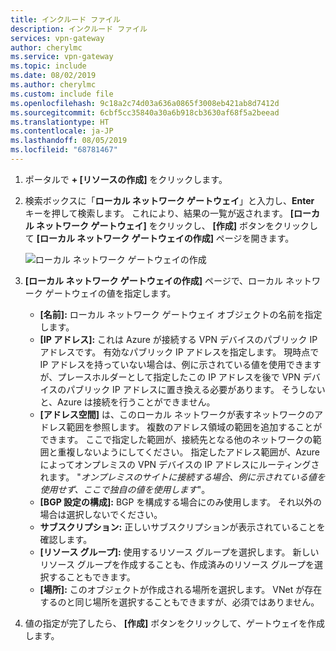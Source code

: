```yaml
---
title: インクルード ファイル
description: インクルード ファイル
services: vpn-gateway
author: cherylmc
ms.service: vpn-gateway
ms.topic: include
ms.date: 08/02/2019
ms.author: cherylmc
ms.custom: include file
ms.openlocfilehash: 9c18a2c74d03a636a0865f3008eb421ab8d7412d
ms.sourcegitcommit: 6cbf5cc35840a30a6b918cb3630af68f5a2beead
ms.translationtype: HT
ms.contentlocale: ja-JP
ms.lasthandoff: 08/05/2019
ms.locfileid: "68781467"
---
```

1. ポータルで **+ [リソースの作成]** をクリックします。
2. 検索ボックスに「**ローカル ネットワーク ゲートウェイ**」と入力し、**Enter** キーを押して検索します。 これにより、結果の一覧が返されます。 **[ローカル ネットワーク ゲートウェイ]** をクリックし、 **[作成]** ボタンをクリックして **[ローカル ネットワーク ゲートウェイの作成]** ページを開きます。

   ![ローカル ネットワーク ゲートウェイの作成](./media/vpn-gateway-add-lng-rm-portal-include/local-network-gateway.png "ローカル ネットワーク ゲートウェイの作成")

3. **[ローカル ネットワーク ゲートウェイの作成]** ページで、ローカル ネットワーク ゲートウェイの値を指定します。

   - **[名前]:** ローカル ネットワーク ゲートウェイ オブジェクトの名前を指定します。
   - **[IP アドレス]:** これは Azure が接続する VPN デバイスのパブリック IP アドレスです。 有効なパブリック IP アドレスを指定します。 現時点で IP アドレスを持っていない場合は、例に示されている値を使用できますが、プレースホルダーとして指定したこの IP アドレスを後で VPN デバイスのパブリック IP アドレスに置き換える必要があります。 そうしないと、Azure は接続を行うことができません。
   - **[アドレス空間]** は、このローカル ネットワークが表すネットワークのアドレス範囲を参照します。 複数のアドレス領域の範囲を追加することができます。 ここで指定した範囲が、接続先となる他のネットワークの範囲と重複しないようにしてください。 指定したアドレス範囲が、Azure によってオンプレミスの VPN デバイスの IP アドレスにルーティングされます。 "*オンプレミスのサイトに接続する場合、例に示されている値を使用せず、ここで独自の値を使用します*"。
   - **[BGP 設定の構成]:** BGP を構成する場合にのみ使用します。 それ以外の場合は選択しないでください。
   - **サブスクリプション:** 正しいサブスクリプションが表示されていることを確認します。
   - **[リソース グループ]:** 使用するリソース グループを選択します。 新しいリソース グループを作成することも、作成済みのリソース グループを選択することもできます。
   - **[場所]:** このオブジェクトが作成される場所を選択します。 VNet が存在するのと同じ場所を選択することもできますが、必須ではありません。

4. 値の指定が完了したら、 **[作成]** ボタンをクリックして、ゲートウェイを作成します。
